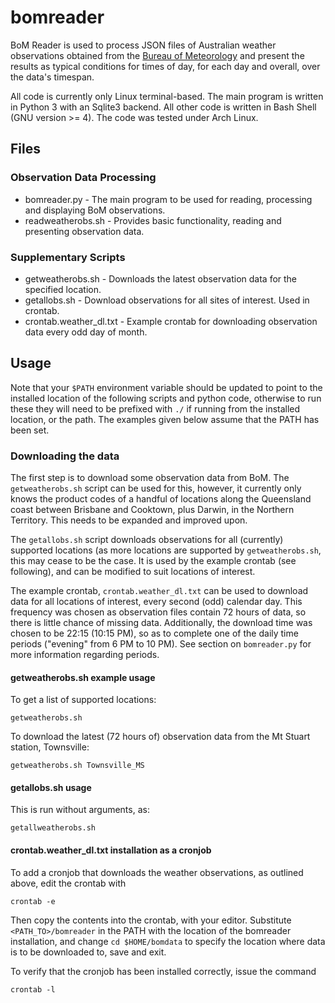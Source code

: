 # bomreader
BoM Reader is used to process JSON files of Australian weather observations obtained from the [Bureau of Meteorology](http://www.bom.gov.au) and present the results as typical conditions for times of day, for each day and overall, over the data's timespan.

All code is currently only Linux terminal-based. The main program is written in Python 3 with an Sqlite3 backend. All other code is written in Bash Shell (GNU version >= 4). The code was tested under Arch Linux.


## Files

### Observation Data Processing
* bomreader.py - The main program to be used for reading, processing and displaying BoM observations.
* readweatherobs.sh - Provides basic functionality, reading and presenting observation data.

### Supplementary Scripts
* getweatherobs.sh - Downloads the latest observation data for the specified location.
* getallobs.sh - Download observations for all sites of interest. Used in crontab.
* crontab.weather_dl.txt - Example crontab for downloading observation data every odd day of month.

## Usage

Note that your `$PATH` environment variable should be updated to point to the installed location of the following scripts and python code, otherwise to run these they will need to be prefixed with `./` if running from the installed location, or the path. The examples given below assume that the PATH has been set.

### Downloading the data
The first step is to download some observation data from BoM. The `getweatherobs.sh` script can be used for this, however, it currently only knows the product codes of a handful of locations along the Queensland coast between Brisbane and Cooktown, plus Darwin, in the Northern Territory. This needs to be expanded and improved upon.

The `getallobs.sh` script downloads observations for all (currently) supported locations (as more locations are supported by `getweatherobs.sh`, this may cease to be the case. It is used by the example crontab (see following), and can be modified to suit locations of interest.

The example crontab, `crontab.weather_dl.txt` can be used to download data for all locations of interest, every second (odd) calendar day. This frequency was chosen as observation files contain 72 hours of data, so there is little chance of missing data. Additionally, the download time was chosen to be 22:15 (10:15 PM), so as to complete one of the daily time periods ("evening" from 6 PM to 10 PM). See section on `bomreader.py` for more information regarding periods.

#### getweatherobs.sh example usage

To get a list of supported locations:
```
getweatherobs.sh
```

To download the latest (72 hours of) observation data from the Mt Stuart station, Townsville:
```
getweatherobs.sh Townsville_MS
```

#### getallobs.sh usage

This is run without arguments, as:
```
getallweatherobs.sh
```

#### crontab.weather_dl.txt installation as a cronjob

To add a cronjob that downloads the weather observations, as outlined above, edit the crontab with
```
crontab -e
```
Then copy the contents into the crontab, with your editor. Substitute `<PATH_TO>/bomreader` in the PATH with the location of the bomreader installation, and change `cd $HOME/bomdata` to specify the location where data is to be downloaded to, save and exit.

To verify that the cronjob has been installed correctly, issue the command
```
crontab -l
```


